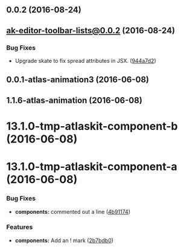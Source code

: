 <a name="0.0.2"></a>
## 0.0.2 (2016-08-24)



<a name="ak-editor-toolbar-lists@0.0.2"></a>
## ak-editor-toolbar-lists@0.0.2 (2016-08-24)


### Bug Fixes

* Upgrade skate to fix spread attributes in JSX. ([944a7d2](https://bitbucket.org/atlassian/atlaskit/commits/944a7d2))



<a name="0.0.1-atlas-animation3"></a>
## 0.0.1-atlas-animation3 (2016-06-08)



<a name="1.1.6-atlas-animation"></a>
## 1.1.6-atlas-animation (2016-06-08)



<a name="13.1.0-tmp-atlaskit-component-b"></a>
# 13.1.0-tmp-atlaskit-component-b (2016-06-08)



<a name="13.1.0-tmp-atlaskit-component-a"></a>
# 13.1.0-tmp-atlaskit-component-a (2016-06-08)


### Bug Fixes

* **components:** commented out a line ([4b91174](https://bitbucket.org/atlassian/atlaskit/commits/4b91174))


### Features

* **components:** Add an ! mark ([2b7bdb0](https://bitbucket.org/atlassian/atlaskit/commits/2b7bdb0))



